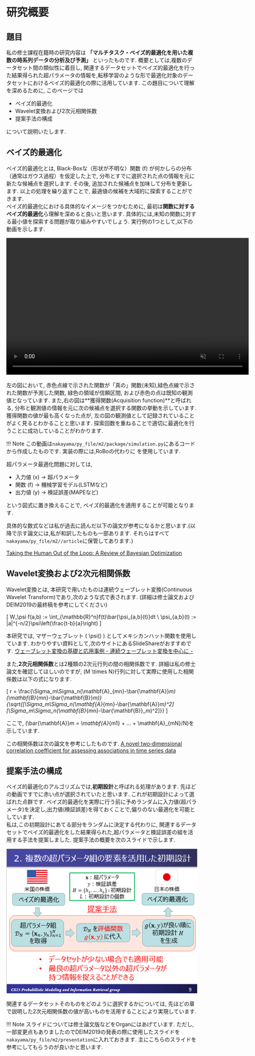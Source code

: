 # 研究概要
## 題目
私の修士課程在籍時の研究内容は
**「マルチタスク・ベイズ的最適化を用いた複数の時系列データの分析及び予測」**
といったものです.
概要としては,複数のデータセット間の類似性に着目し, 関連するデータセットでベイズ的最適化を行った結果得られた超パラメータの情報を,転移学習のような形で最適化対象のデータセットにおけるベイズ的最適化の際に活用しています.
この題目について理解を深めるために, このページでは

* ベイズ的最適化
* Wavelet変換および2次元相関係数
* 提案手法の構成

について説明いたします.

## ベイズ的最適化
ベイズ的最適化とは, Black-Boxな（形状が不明な）関数 \(f\) が何かしらの分布（通常はガウス過程）を仮定した上で, 分布とすでに選択された点の情報を元に新たな候補点を選択します.
その後, 追加された候補点を加味して分布を更新します.
以上の処理を繰り返すことで, 最適値の候補を大域的に探索することができます.
<br>
ベイズ的最適化における具体的なイメージをつかむために, 最初は**関数に対するベイズ的最適化**ら理解を深めると良いと思います.
具体的には,未知の関数に対する最小値を探索する問題が取り組みやすいでしょう.
実行例の1つとして,以下の動画を示します.

<video muted src="http://127.0.0.1.:8000/video/simulation.mp4" width="640" height="360" controls></video>

左の図において, 赤色点線で示された関数が「真の」関数(未知),緑色点線で示された関数が予測した関数, 緑色の領域が信頼区間, および赤色の点は既知の観測値となっています.
また,右の図は**獲得関数(Acquisition function)**と呼ばれる, 分布と観測値の情報を元に次の候補点を選択する関数の挙動を示しています.
獲得関数の値が最も高くなった点が, 左の図の観測値として記録されていることがよく見るとわかることと思います.
探索回数を重ねることで適切に最適化を行うことに成功していることがわかります.

!!! Note
	この動画は`nakayama/py_file/m2/package/simulation.py`にあるコードから作成したものです.
	実装の際には,RoBoの代わりに を使用しています.

超パラメータ最適化問題に対しては,

* 入力値 \(x\) → 超パラメータ
* 関数 \(f\) → 機械学習モデル(LSTMなど)
* 出力値 \(y\) → 検証誤差(MAPEなど)

という図式に置き換えることで, ベイズ的最適化を適用することが可能となります.

具体的な数式などは私が過去に読んだ以下の論文が参考になるかと思います.(以降で示す論文には,私が和訳したものも一部あります. それらはすべて`nakayama/py_file/m2//article`に保管してあります.)

[Taking the Human Out of the Loop: A Review of Bayesian Optimization](https://www.cs.ox.ac.uk/people/nando.defreitas/publications/BayesOptLoop.pdf)

## Wavelet変換および2次元相関係数
Wavelet変換とは,
本研究で用いたものは連続ウェーブレット変換(Continuous Wavelet Transform)であり,次のような式で表されます.
(詳細は修士論文およびDEIM2019の最終稿を参考にしてください)

\[
W_\psi f(a,b) := \int_{\mathbb{R}^n}f(t)\bar{\psi_{a,b}(t)}dt \\
\psi_{a,b}(t) := |a|^{-n/2}\psi\left(\frac{t-b}{a}\right)
\]

本研究では, マザーウェブレット \( \psi() \) としてメキシカンハット関数を使用しています.
わかりやすい資料として,次のサイトにあるSlideShareがおすすめです.
[ウェーブレット変換の基礎と応用事例 - 連続ウェーブレット変換を中心に -](https://www.slideshare.net/ryosuketachibana12/ss-42388444)

また,**2次元相関係数**とは2種類の2次元行列の間の相関係数です.
詳細は私の修士論文を確認してほしいのですが, \(M \times N\)行列に対して実際に使用した相関係数は以下の式になります.

\[
r = \frac{\Sigma_m\Sigma_n(\mathbf{A}_{mn}-\bar{\mathbf{A}}_m)(\mathbf{B}_{mn}-\bar{\mathbf{B}}_m)}{\sqrt{[\Sigma_m\Sigma_n(\mathbf{A}_{mn}-\bar{\mathbf{A}}_m)^2][\Sigma_m\Sigma_n(\mathbf{B}_{mn}-\bar{\mathbf{B}}_m)^2]}}
\]

ここで, \(\bar{\mathbf{A}}_m = \mathbf{A}_{m1} + ... + \mathbf{A}_{mN}/N\)を示しています.

この相関係数は次の論文を参考にしたものです.
[A novel two‐dimensional correlation coefficient for assessing associations in time series data](https://rmets.onlinelibrary.wiley.com/doi/full/10.1002/joc.4998)

## 提案手法の構成
ベイズ的最適化のアルゴリズムでは,**初期設計**と呼ばれる処理があります.
先ほどの動画ですでに赤い点が選択されていたと思います.
これが初期設計によって選ばれた点群です.
ベイズ的最適化を実際に行う前に予めランダムに入力値(超パラメータ)を決定し,出力値(検証誤差)を得ておくことで,偏りのない最適化を可能としています.
<br>
私は,この初期設計にあてる部分をランダムに決定する代わりに, 関連するデータセットでベイズ的最適化をした結果得られた,超パラメータと検証誤差の組を活用する手法を提案しました.
提案手法の概要を次のスライドで示します.

![提案手法概要](image/teian_slide.PNG)

関連するデータセットそのものをどのように選択するかについては, 先ほどの章で説明した2次元相関係数の値が高いものを活用することにより実現しています.

!!! Note
	スライドについては修士論文版などをOrganにはあげています.
	ただし, 一部変更点もありましたのでDEIM2019の発表の際に使用したスライドを`nakayama/py_file/m2/presentation`に入れておきます.
	主にこちらのスライドを参考にしてもらうのが良いかと思います.

